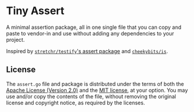 # Tiny Assert

A minimal assertion package, all in one single file that you can copy and paste
to vendor-in and use without adding any dependencies to your project.

Inspired by [`stretchr/testify`'s assert package][testify] and [`cheekybits/is`][is].

[testify]: https://github.com/stretchr/testify/tree/master/assert
[is]: https://github.com/cheekybits/is

## License

The `assert.go` file and package is distributed under the terms of both the
[Apache License (Version 2.0)](./LICENSE-APACHE) and the [MIT license](./LICENSE-MIT),
at your option. You may use and/or copy the contents of the file, without removing the original
license and copyright notice, as required by the licenses.

